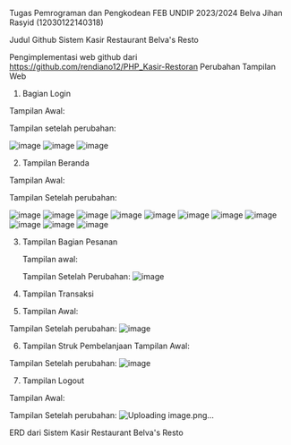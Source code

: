 Tugas Pemrograman dan Pengkodean FEB UNDIP 2023/2024
Belva Jihan Rasyid (12030122140318)

Judul Github Sistem Kasir Restaurant Belva's Resto

Pengimplementasi web github dari https://github.com/rendiano12/PHP_Kasir-Restoran
Perubahan Tampilan Web
1. Bagian Login

Tampilan Awal:


Tampilan setelah perubahan:

![image](https://github.com/belvajihan/PengkodeandanPemrograman-Sistem-Kasir-Restaurant/assets/152500318/c2c4b0e4-d745-4a64-a5a6-057e69582fb6)
![image](https://github.com/belvajihan/PengkodeandanPemrograman-Sistem-Kasir-Restaurant/assets/152500318/ec65a1e7-34c9-4cf8-9820-8a48d1c3c408)
![image](https://github.com/belvajihan/PengkodeandanPemrograman-Sistem-Kasir-Restaurant/assets/152500318/cc72f6ee-d632-480a-a05a-06b2de6078ec)

2. Tampilan Beranda

Tampilan Awal:

Tampilan Setelah perubahan:

![image](https://github.com/belvajihan/PengkodeandanPemrograman-Sistem-Kasir-Restaurant/assets/152500318/75ec37a7-ea95-4ebd-9702-544323912d2f)
![image](https://github.com/belvajihan/PengkodeandanPemrograman-Sistem-Kasir-Restaurant/assets/152500318/f9ff4bd9-f289-4e9a-a633-3169cd4c0ed7)
![image](https://github.com/belvajihan/PengkodeandanPemrograman-Sistem-Kasir-Restaurant/assets/152500318/19ae8b82-dfee-4bbf-879e-98aac825ea31)
![image](https://github.com/belvajihan/PengkodeandanPemrograman-Sistem-Kasir-Restaurant/assets/152500318/9c239f3f-370e-40db-bf05-5c705f542c73)
![image](https://github.com/belvajihan/PengkodeandanPemrograman-Sistem-Kasir-Restaurant/assets/152500318/2e23c03b-2436-4cf8-bd73-67eed941dfc8)
![image](https://github.com/belvajihan/PengkodeandanPemrograman-Sistem-Kasir-Restaurant/assets/152500318/686ab6ac-3edb-4c37-a4b2-684ac24a8977)
![image](https://github.com/belvajihan/PengkodeandanPemrograman-Sistem-Kasir-Restaurant/assets/152500318/bb820a85-760c-4416-8287-a8e7ae46bccb)
![image](https://github.com/belvajihan/PengkodeandanPemrograman-Sistem-Kasir-Restaurant/assets/152500318/f9b24920-984b-421e-9b0a-4db90b613503)
![image](https://github.com/belvajihan/PengkodeandanPemrograman-Sistem-Kasir-Restaurant/assets/152500318/05e704f9-9f64-4764-9c06-8b418657c403)
![image](https://github.com/belvajihan/PengkodeandanPemrograman-Sistem-Kasir-Restaurant/assets/152500318/279e8994-c9ef-4be0-bb3f-4f32f61407a0)
![image](https://github.com/belvajihan/PengkodeandanPemrograman-Sistem-Kasir-Restaurant/assets/152500318/3d878488-7241-482c-9bb1-efa91405912d)






3. Tampilan Bagian Pesanan
   
   Tampilan awal:

   Tampilan Setelah Perubahan:
![image](https://github.com/belvajihan/PengkodeandanPemrograman-Sistem-Kasir-Restaurant/assets/152500318/2e9580ba-e2c7-4627-8b21-9a075a73d418)


5. Tampilan Transaksi
6. 
   Tampilan Awal:

Tampilan Setelah perubahan:
![image](https://github.com/belvajihan/PengkodeandanPemrograman-Sistem-Kasir-Restaurant/assets/152500318/bf523749-c555-4cfb-bc81-f20cdf9e194a)



6. Tampilan Struk Pembelanjaan
Tampilan Awal:

Tampilan Setelah perubahan:
![image](https://github.com/belvajihan/PengkodeandanPemrograman-Sistem-Kasir-Restaurant/assets/152500318/bde81647-f29c-46e2-ab7a-2ffc37a21312)

7. Tampilan Logout

Tampilan Awal:

Tampilan Setelah perubahan:
![Uploading image.png…]()


ERD dari Sistem Kasir Restaurant Belva's Resto



